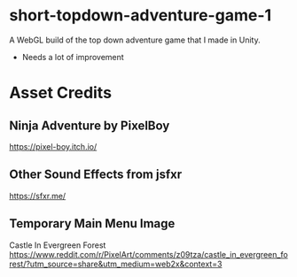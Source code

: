 # short-topdown-adventure-game-1
A WebGL build of the top down adventure game that I made in Unity.
- Needs a lot of improvement

# Asset Credits

## Ninja Adventure by PixelBoy 
https://pixel-boy.itch.io/

## Other Sound Effects from jsfxr
https://sfxr.me/

## Temporary Main Menu Image
Castle In Evergreen Forest
https://www.reddit.com/r/PixelArt/comments/z09tza/castle_in_evergreen_forest/?utm_source=share&utm_medium=web2x&context=3
